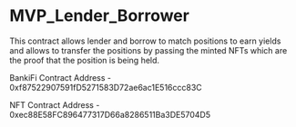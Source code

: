 # MVP_Lender_Borrower
This contract allows lender and borrow to match positions to earn yields and allows to transfer the positions by passing the minted NFTs which are the proof that the position is being held.

BankiFi Contract Address - 0xf87522907591fD5271583D72ae6ac1E516ccc83C

NFT Contract Address - 0xec88E58FC896477317D66a8286511Ba3DE5704D5
